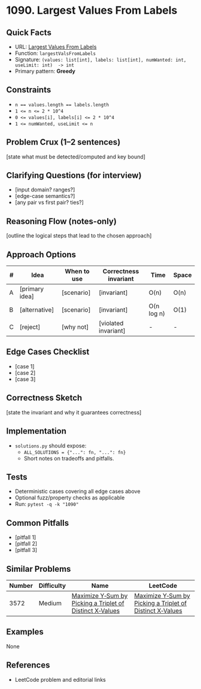 # 1090. Largest Values From Labels

## Quick Facts

- URL: [Largest Values From Labels](https://leetcode.com/problems/largest-values-from-labels/)
- Function: `largestValsFromLabels`
- Signature: `(values: list[int], labels: list[int], numWanted: int, useLimit: int)  -> int`
- Primary pattern: **Greedy**

## Constraints

- `n == values.length == labels.length`
- `1 <= n <= 2 * 10^4`
- `0 <= values[i], labels[i] <= 2 * 10^4`
- `1 <= numWanted, useLimit <= n`

## Problem Crux (1–2 sentences)

[state what must be detected/computed and key bound]

## Clarifying Questions (for interview)

- [input domain? ranges?]
- [edge-case semantics?]
- [any pair vs first pair? ties?]

## Reasoning Flow (notes-only)

[outline the logical steps that lead to the chosen approach]

## Approach Options

| #   | Idea           | When to use | Correctness invariant | Time       | Space |
| --- | -------------- | ----------- | --------------------- | ---------- | ----- |
| A   | [primary idea] | [scenario]  | [invariant]           | O(n)       | O(n)  |
| B   | [alternative]  | [scenario]  | [invariant]           | O(n log n) | O(1)  |
| C   | [reject]       | [why not]   | [violated invariant]  | -          | -     |

## Edge Cases Checklist

- [case 1]
- [case 2]
- [case 3]

## Correctness Sketch

[state the invariant and why it guarantees correctness]

## Implementation

- `solutions.py` should expose:
    - `ALL_SOLUTIONS = {"...": fn, "...": fn}`
    - Short notes on tradeoffs and pitfalls.

## Tests

- Deterministic cases covering all edge cases above
- Optional fuzz/property checks as applicable
- Run: `pytest -q -k "1090"`

## Common Pitfalls

- [pitfall 1]
- [pitfall 2]
- [pitfall 3]

## Similar Problems

| Number | Difficulty | Name                                                                                                                                 | LeetCode                                                                                                                                          |
| ------ | ---------- | ------------------------------------------------------------------------------------------------------------------------------------ | ------------------------------------------------------------------------------------------------------------------------------------------------- |
| 3572   | Medium     | [Maximize Y‑Sum by Picking a Triplet of Distinct X‑Values](../3572-maximize-ysum-by-picking-a-triplet-of-distinct-xvalues/readme.md) | [Maximize Y‑Sum by Picking a Triplet of Distinct X‑Values](https://leetcode.com/problems/maximize-ysum-by-picking-a-triplet-of-distinct-xvalues/) |

## Examples

None

## References

- LeetCode problem and editorial links
